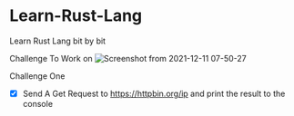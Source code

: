 # Learn-Rust-Lang
Learn Rust Lang bit by bit

Challenge To Work on 
![Screenshot from 2021-12-11 07-50-27](https://user-images.githubusercontent.com/33821734/147377457-cefaca8e-2fa6-47fa-b682-77e405212e79.png)

Challenge One

- [x] Send A Get Request to https://httpbin.org/ip and print the result to the console 